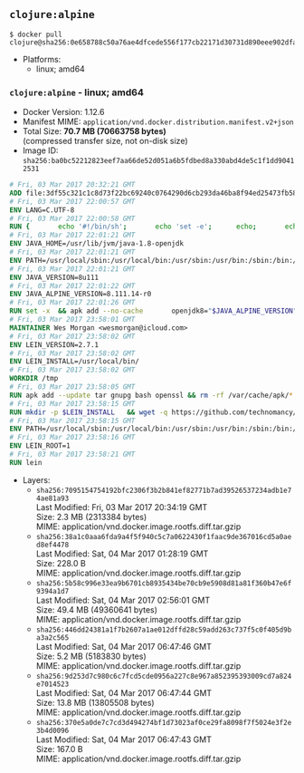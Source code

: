 ## `clojure:alpine`

```console
$ docker pull clojure@sha256:0e658788c50a76ae4dfcede556f177cb22171d30731d890eee902dfac98cca3d
```

-	Platforms:
	-	linux; amd64

### `clojure:alpine` - linux; amd64

-	Docker Version: 1.12.6
-	Manifest MIME: `application/vnd.docker.distribution.manifest.v2+json`
-	Total Size: **70.7 MB (70663758 bytes)**  
	(compressed transfer size, not on-disk size)
-	Image ID: `sha256:ba0bc52212823eef7aa66de52d051a6b5fdbed8a330abd4de5c1f1dd90412531`

```dockerfile
# Fri, 03 Mar 2017 20:32:21 GMT
ADD file:3df55c321c1c8d73f22bc69240c0764290d6cb293da46ba8f94ed25473fb5853 in / 
# Fri, 03 Mar 2017 22:00:57 GMT
ENV LANG=C.UTF-8
# Fri, 03 Mar 2017 22:00:58 GMT
RUN { 		echo '#!/bin/sh'; 		echo 'set -e'; 		echo; 		echo 'dirname "$(dirname "$(readlink -f "$(which javac || which java)")")"'; 	} > /usr/local/bin/docker-java-home 	&& chmod +x /usr/local/bin/docker-java-home
# Fri, 03 Mar 2017 22:01:21 GMT
ENV JAVA_HOME=/usr/lib/jvm/java-1.8-openjdk
# Fri, 03 Mar 2017 22:01:21 GMT
ENV PATH=/usr/local/sbin:/usr/local/bin:/usr/sbin:/usr/bin:/sbin:/bin:/usr/lib/jvm/java-1.8-openjdk/jre/bin:/usr/lib/jvm/java-1.8-openjdk/bin
# Fri, 03 Mar 2017 22:01:21 GMT
ENV JAVA_VERSION=8u111
# Fri, 03 Mar 2017 22:01:22 GMT
ENV JAVA_ALPINE_VERSION=8.111.14-r0
# Fri, 03 Mar 2017 22:01:26 GMT
RUN set -x 	&& apk add --no-cache 		openjdk8="$JAVA_ALPINE_VERSION" 	&& [ "$JAVA_HOME" = "$(docker-java-home)" ]
# Fri, 03 Mar 2017 23:58:01 GMT
MAINTAINER Wes Morgan <wesmorgan@icloud.com>
# Fri, 03 Mar 2017 23:58:02 GMT
ENV LEIN_VERSION=2.7.1
# Fri, 03 Mar 2017 23:58:02 GMT
ENV LEIN_INSTALL=/usr/local/bin/
# Fri, 03 Mar 2017 23:58:02 GMT
WORKDIR /tmp
# Fri, 03 Mar 2017 23:58:05 GMT
RUN apk add --update tar gnupg bash openssl && rm -rf /var/cache/apk/*
# Fri, 03 Mar 2017 23:58:15 GMT
RUN mkdir -p $LEIN_INSTALL   && wget -q https://github.com/technomancy/leiningen/archive/$LEIN_VERSION.tar.gz   && echo "Comparing archive checksum ..."   && echo "876221e884780c865c2ce5c9aa5675a7cae9f215 *$LEIN_VERSION.tar.gz" | sha1sum -c -   && mkdir ./leiningen   && tar -xzf $LEIN_VERSION.tar.gz  -C ./leiningen/ --strip-components=1   && mv leiningen/bin/lein-pkg $LEIN_INSTALL/lein   && rm -rf $LEIN_VERSION.tar.gz ./leiningen   && chmod 0755 $LEIN_INSTALL/lein   && wget -q https://github.com/technomancy/leiningen/releases/download/$LEIN_VERSION/leiningen-$LEIN_VERSION-standalone.zip   && wget -q https://github.com/technomancy/leiningen/releases/download/$LEIN_VERSION/leiningen-$LEIN_VERSION-standalone.zip.asc   && gpg --keyserver pool.sks-keyservers.net --recv-key 2E708FB2FCECA07FF8184E275A92E04305696D78   && echo "Verifying Jar file signature ..."   && gpg --verify leiningen-$LEIN_VERSION-standalone.zip.asc   && rm leiningen-$LEIN_VERSION-standalone.zip.asc   && mkdir -p /usr/share/java   && mv leiningen-$LEIN_VERSION-standalone.zip /usr/share/java/leiningen-$LEIN_VERSION-standalone.jar
# Fri, 03 Mar 2017 23:58:15 GMT
ENV PATH=/usr/local/sbin:/usr/local/bin:/usr/sbin:/usr/bin:/sbin:/bin:/usr/lib/jvm/java-1.8-openjdk/jre/bin:/usr/lib/jvm/java-1.8-openjdk/bin:/usr/local/bin/
# Fri, 03 Mar 2017 23:58:16 GMT
ENV LEIN_ROOT=1
# Fri, 03 Mar 2017 23:58:21 GMT
RUN lein
```

-	Layers:
	-	`sha256:7095154754192bfc2306f3b2b841ef82771b7ad39526537234adb1e74ae81a93`  
		Last Modified: Fri, 03 Mar 2017 20:34:19 GMT  
		Size: 2.3 MB (2313384 bytes)  
		MIME: application/vnd.docker.image.rootfs.diff.tar.gzip
	-	`sha256:38a1c0aaa6fda9a4f5f940c5c7a0622430f1faac9de367016cd5a0aed8ef4478`  
		Last Modified: Sat, 04 Mar 2017 01:28:19 GMT  
		Size: 228.0 B  
		MIME: application/vnd.docker.image.rootfs.diff.tar.gzip
	-	`sha256:5b58c996e33ea9b6701cb8935434be70cb9e5908d81a81f360b47e6f9394a1d7`  
		Last Modified: Sat, 04 Mar 2017 02:56:01 GMT  
		Size: 49.4 MB (49360641 bytes)  
		MIME: application/vnd.docker.image.rootfs.diff.tar.gzip
	-	`sha256:446dd24381a1f7b2607a1ae012dffd28c59add263c737f5c0f405d9ba3a2c565`  
		Last Modified: Sat, 04 Mar 2017 06:47:46 GMT  
		Size: 5.2 MB (5183830 bytes)  
		MIME: application/vnd.docker.image.rootfs.diff.tar.gzip
	-	`sha256:9d253d7c980c6c7fcd5cde0956a227c8e967a852395393009cd7a824e7014523`  
		Last Modified: Sat, 04 Mar 2017 06:47:44 GMT  
		Size: 13.8 MB (13805508 bytes)  
		MIME: application/vnd.docker.image.rootfs.diff.tar.gzip
	-	`sha256:370e5a0de7c7cd3d494274bf1d73023af0ce29fa8098f7f5024e3f2e3b4d0096`  
		Last Modified: Sat, 04 Mar 2017 06:47:43 GMT  
		Size: 167.0 B  
		MIME: application/vnd.docker.image.rootfs.diff.tar.gzip
